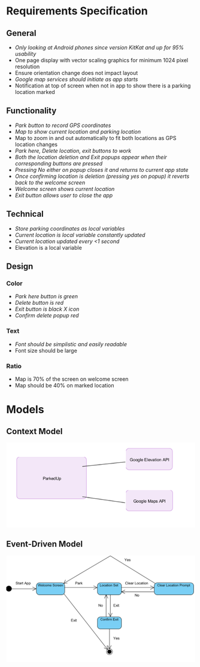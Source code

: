 # Requirements Specification

## General
- _Only looking at Android phones since version KitKat and up for 95% usability_
- One page display with vector scaling graphics for minimum 1024 pixel resolution
- Ensure orientation change does not impact layout
- _Google map services should initiate as app starts_
- Notification at top of screen when not in app to show there is a parking location marked
  
## Functionality 
- _Park button to record GPS coordinates_
- _Map to show current location and parking location_
- Map to zoom in and out automatically to fit both locations as GPS location changes
- _Park here, Delete location, exit buttons to work_
- _Both the location deletion and Exit popups appear when their corresponding buttons are pressed_
- _Pressing No either on popup closes it and returns to current app state_
- _Once confirming location is deletion (pressing yes on popup) it reverts back to the welcome screen_
- _Welcome screen shows current location_
- _Exit button allows user to close the app_

## Technical
- _Store parking coordinates as local variables_
- _Current location is local variable constantly updated_
- _Current location updated every <1 second_
- Elevation is a local variable

## Design
### Color
- _Park here button is green_
- _Delete button is red_
- _Exit button is black X icon_
- _Confirm delete popup red_
### Text
- _Font should be simplistic and easily readable_
- Font size should be large 

### Ratio 
- Map is 70% of the screen on welcome screen
- Map should be 40% on marked location

# Models
## Context Model
![alt text](https://github.com/COSC481W-2019Winter/classproject-sudo-give_us_an_a/blob/Requirements/imgs/Context%20Model.png "Context Model")
## Event-Driven Model
![alt text](https://github.com/COSC481W-2019Winter/classproject-sudo-give_us_an_a/blob/Requirements/imgs/eventdriven_model.png "Event-Driven Model")
